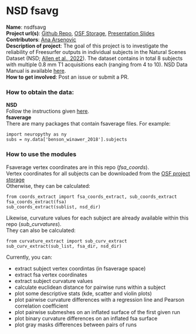 # NSD fsavg

**Name**: nsdfsavg\
**Project url(s)**: [Github Repo](https://github.com/ana-nv/nsd_fsavg), [OSF Storage](https://osf.io/t6fph/?view_only=e5428abd0da84b4f92e89bbf30bd26aa), [Presentation Slides](https://osf.io/j7zkw?view_only=e5428abd0da84b4f92e89bbf30bd26aa)\
**Contributors**: [Ana Arsenovic](https://github.com/ana-nv)\
**Description of project**: The goal of this project is to investigate the reliability of Freesurfer outputs in individual subjects in the Natural Scenes Dataset (NSD; [Allen et al., 2022](https://doi.org/10.1038/s41593-021-00962-x)). The dataset contains in total 8 subjects with multiple 0.8 mm T1 acquisitions each (ranging from 4 to 10). NSD Data Manual is available [here](https://cvnlab.slite.com/p/CT9Fwl4_hc/NSD-Data-Manual).\
**How to get involved**: Post an issue or submit a PR.

### How to obtain the data:
**NSD**\
Follow the instructions given [here](https://cvnlab.slite.page/p/dC~rBTjqjb/How-to-get-the-data).\
**fsaverage**\
There are many packages that contain fsaverage files. For example:
```
import neuropythy as ny
subs = ny.data['benson_winawer_2018'].subjects
```

### How to use the modules
Fsaverage vertex coordinates are in this repo (*fsa_coords*).\
Vertex coordinates for all subjects can be downloaded from the [OSF project storage](https://osf.io/t6fph/?view_only=e5428abd0da84b4f92e89bbf30bd26aa)\
Otherwise, they can be calculated:
```
from coords_extract import fsa_coords_extract, sub_coords_extract
fsa_coords_extract(fsa)
sub_coords_extract(sublist, nsd_dir)
```
Likewise, curvature values for each subject are already available within this repo (*sub_curvatures*).\
They can also be calculated:
```
from curvature_extract import sub_curv_extract
sub_curv_extract(sub_list, fsa_dir, nsd_dir)
```
Currently, you can:
- extract subject vertex coordintas (in fsaverage space)
- extract fsa vertex coordinates
- extract subject curvature values
- calculate euclidean distance for pairwise runs within a subject
- plot some descriptive stats (kde, scatter and violin plots)
- plot pairwise curvature differences with a regression line and Pearson correlation coefficient
- plot pairwise submeshes on an inflated surface of the first given run 
- plot binary curvature differences on an inflated fsa surface
- plot gray masks differences between pairs of runs

